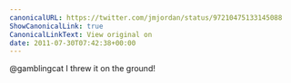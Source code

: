 ```yaml
---
canonicalURL: https://twitter.com/jmjordan/status/97210475133145088
ShowCanonicalLink: true
CanonicalLinkText: View original on
date: 2011-07-30T07:42:38+00:00
---
```

@gamblingcat I threw it on the ground!